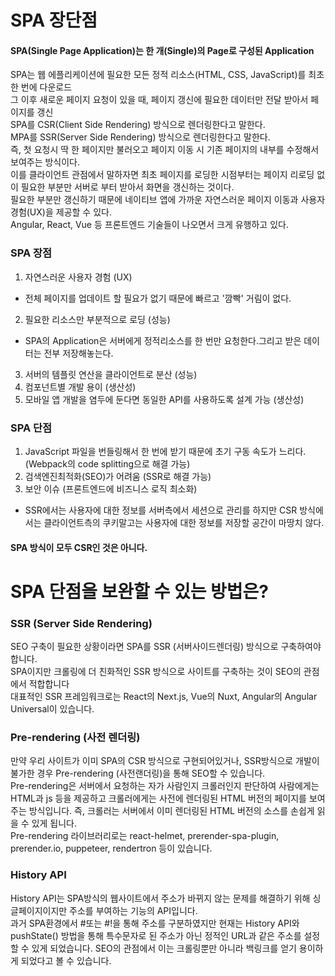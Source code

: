 # SPA 장단점
#### SPA(Single Page Application)는 한 개(Single)의 Page로 구성된 Application
SPA는 웹 에플리케이션에 필요한 모든 정적 리소스(HTML, CSS, JavaScript)를 최초 한 번에 다운로드 <br>
그 이후 새로운 페이지 요청이 있을 때, 페이지 갱신에 필요한 데이터만 전달 받아서 페이지를 갱신 <br>
SPA를 CSR(Client Side Rendering) 방식으로 렌더링한다고 말한다.<br>
MPA를 SSR(Server Side Rendering) 방식으로 렌더링한다고 말한다.<br>
즉, 첫 요청시 딱 한 페이지만 불러오고 페이지 이동 시 기존 페이지의 내부를 수정해서 보여주는 방식이다.<br>
이를 클라이언트 관점에서 말하자면 최초 페이지를 로딩한 시점부터는 페이지 리로딩 없이 필요한 부분만 서버로 부터 받아서 화면을 갱신하는 것이다.<br>필요한 부분만 갱신하기 때문에 네이티브 앱에 가까운 자연스러운 페이지 이동과 사용자 경험(UX)을 제공할 수 있다.<br>
Angular, React, Vue 등 프론트엔드 기술들이 나오면서 크게 유행하고 있다.
### SPA 장점
1. 자연스러운 사용자 경험 (UX)
- 전체 페이지를 업데이트 할 필요가 없기 때문에 빠르고 '깜빡' 거림이 없다.
2. 필요한 리소스만 부분적으로 로딩 (성능)
- SPA의 Application은 서버에게 정적리소스를 한 번만 요청한다.그리고 받은 데이터는 전부 저장해놓는다.
3. 서버의 템플릿 연산을 클라이언트로 분산 (성능)
4. 컴포넌트별 개발 용이 (생산성)
5. 모바일 앱 개발을 염두에 둔다면 동일한 API를 사용하도록 설계 가능 (생산성)
### SPA 단점
1. JavaScript 파일을 번들링해서 한 번에 받기 때문에 초기 구동 속도가 느리다. (Webpack의 code splitting으로 해결 가능)
2. 검색엔진최적화(SEO)가 어려움 (SSR로 해결 가능)
3. 보안 이슈 (프론트엔드에 비즈니스 로직 최소화)
- SSR에서는 사용자에 대한 정보를 서버측에서 세션으로 관리를 하지만 CSR 방식에서는 클라이언트측의 쿠키말고는 사용자에 대한 정보를 저장할 공간이 마땅치 않다.
#### SPA 방식이 모두 CSR인 것은 아니다.

# SPA 단점을 보완할 수 있는 방법은?
### SSR (Server Side Rendering)
SEO 구축이 필요한 상황이라면 SPA를 SSR (서버사이드렌더링) 방식으로 구축하여야합니다.<br>
SPA이지만 크롤링에 더 친화적인 SSR 방식으로 사이트를 구축하는 것이 SEO의 관점에서 적합합니다<br>
대표적인 SSR 프레임워크로는 React의 Next.js, Vue의 Nuxt, Angular의 Angular Universal이 있습니다.<br>
 ### Pre-rendering (사전 렌더링)
 만약 우리 사이트가 이미 SPA의 CSR 방식으로 구현되어있거나, SSR방식으로 개발이 불가한 경우 Pre-rendering (사전랜더링)을 통해 SEO할 수 있습니다.<br>
 Pre-rendering은 서버에서 요청하는 자가 사람인지 크롤러인지 판단하여 사람에게는 HTML과 js 등을 제공하고 크롤러에게는 사전에 렌더링된 HTML 버전의 페이지를 보여주는 방식입니다. 즉, 크롤러는 서버에서 이미 렌더링된 HTML 버전의 소스를 손쉽게 읽을 수 있게 됩니다.<Br>
 Pre-rendering 라이브러리로는 react-helmet, prerender-spa-plugin, prerender.io, puppeteer, rendertron 등이 있습니다.
 ### History API
  History API는 SPA방식의 웹사이트에서 주소가 바뀌지 않는 문제를 해결하기 위해 싱글페이지이지만 주소를 부여하는 기능의 API입니다.<Br>
  과거 SPA환경에서 #또는 #!을 통해 주소를 구분하였지만 현재는 History API와 pushState() 방법을 통해 특수문자로 된 주소가 아닌 정적인 URL과 같은 주소를 설정할 수 있게 되었습니다. SEO의 관점에서 이는 크롤링뿐만 아니라 백링크를 얻기 용이하게 되었다고 볼 수 있습니다.
